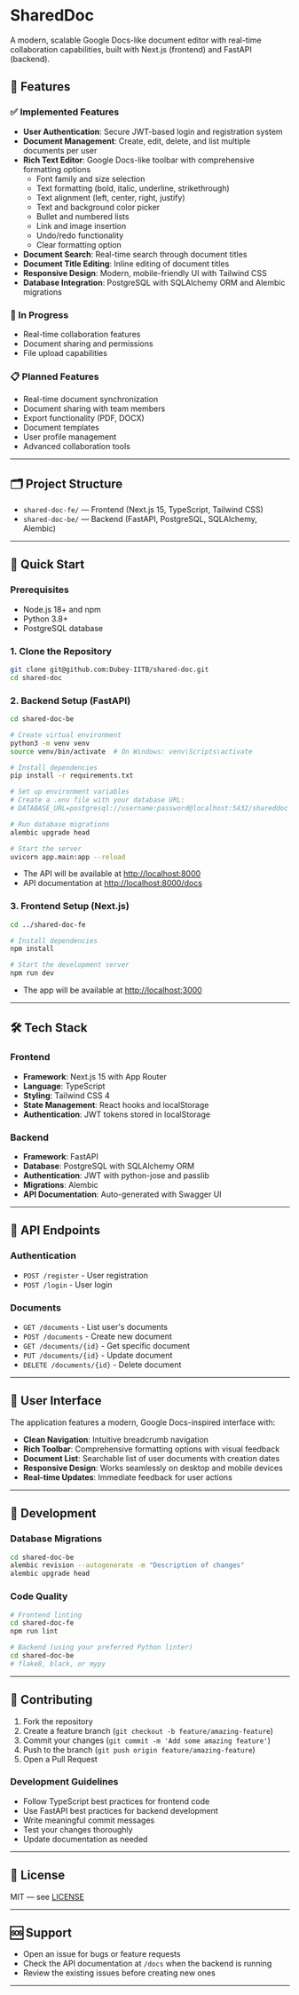 # SharedDoc

A modern, scalable Google Docs-like document editor with real-time collaboration capabilities, built with Next.js (frontend) and FastAPI (backend).

## 🚀 Features

### ✅ Implemented Features
- **User Authentication**: Secure JWT-based login and registration system
- **Document Management**: Create, edit, delete, and list multiple documents per user
- **Rich Text Editor**: Google Docs-like toolbar with comprehensive formatting options
  - Font family and size selection
  - Text formatting (bold, italic, underline, strikethrough)
  - Text alignment (left, center, right, justify)
  - Text and background color picker
  - Bullet and numbered lists
  - Link and image insertion
  - Undo/redo functionality
  - Clear formatting option
- **Document Search**: Real-time search through document titles
- **Document Title Editing**: Inline editing of document titles
- **Responsive Design**: Modern, mobile-friendly UI with Tailwind CSS
- **Database Integration**: PostgreSQL with SQLAlchemy ORM and Alembic migrations

### 🔄 In Progress
- Real-time collaboration features
- Document sharing and permissions
- File upload capabilities

### 📋 Planned Features
- Real-time document synchronization
- Document sharing with team members
- Export functionality (PDF, DOCX)
- Document templates
- User profile management
- Advanced collaboration tools

---

## 🗂️ Project Structure

- `shared-doc-fe/` — Frontend (Next.js 15, TypeScript, Tailwind CSS)
- `shared-doc-be/` — Backend (FastAPI, PostgreSQL, SQLAlchemy, Alembic)

---

## 🚀 Quick Start

### Prerequisites
- Node.js 18+ and npm
- Python 3.8+
- PostgreSQL database

### 1. Clone the Repository
```bash
git clone git@github.com:Dubey-IITB/shared-doc.git
cd shared-doc
```

### 2. Backend Setup (FastAPI)
```bash
cd shared-doc-be

# Create virtual environment
python3 -m venv venv
source venv/bin/activate  # On Windows: venv\Scripts\activate

# Install dependencies
pip install -r requirements.txt

# Set up environment variables
# Create a .env file with your database URL:
# DATABASE_URL=postgresql://username:password@localhost:5432/shareddoc

# Run database migrations
alembic upgrade head

# Start the server
uvicorn app.main:app --reload
```
- The API will be available at [http://localhost:8000](http://localhost:8000)
- API documentation at [http://localhost:8000/docs](http://localhost:8000/docs)

### 3. Frontend Setup (Next.js)
```bash
cd ../shared-doc-fe

# Install dependencies
npm install

# Start the development server
npm run dev
```
- The app will be available at [http://localhost:3000](http://localhost:3000)

---

## 🛠️ Tech Stack

### Frontend
- **Framework**: Next.js 15 with App Router
- **Language**: TypeScript
- **Styling**: Tailwind CSS 4
- **State Management**: React hooks and localStorage
- **Authentication**: JWT tokens stored in localStorage

### Backend
- **Framework**: FastAPI
- **Database**: PostgreSQL with SQLAlchemy ORM
- **Authentication**: JWT with python-jose and passlib
- **Migrations**: Alembic
- **API Documentation**: Auto-generated with Swagger UI

---

## 📁 API Endpoints

### Authentication
- `POST /register` - User registration
- `POST /login` - User login

### Documents
- `GET /documents` - List user's documents
- `POST /documents` - Create new document
- `GET /documents/{id}` - Get specific document
- `PUT /documents/{id}` - Update document
- `DELETE /documents/{id}` - Delete document

---

## 🎨 User Interface

The application features a modern, Google Docs-inspired interface with:

- **Clean Navigation**: Intuitive breadcrumb navigation
- **Rich Toolbar**: Comprehensive formatting options with visual feedback
- **Document List**: Searchable list of user documents with creation dates
- **Responsive Design**: Works seamlessly on desktop and mobile devices
- **Real-time Updates**: Immediate feedback for user actions

---

## 🔧 Development

### Database Migrations
```bash
cd shared-doc-be
alembic revision --autogenerate -m "Description of changes"
alembic upgrade head
```

### Code Quality
```bash
# Frontend linting
cd shared-doc-fe
npm run lint

# Backend (using your preferred Python linter)
cd shared-doc-be
# flake8, black, or mypy
```

---

## 🤝 Contributing

1. Fork the repository
2. Create a feature branch (`git checkout -b feature/amazing-feature`)
3. Commit your changes (`git commit -m 'Add some amazing feature'`)
4. Push to the branch (`git push origin feature/amazing-feature`)
5. Open a Pull Request

### Development Guidelines
- Follow TypeScript best practices for frontend code
- Use FastAPI best practices for backend development
- Write meaningful commit messages
- Test your changes thoroughly
- Update documentation as needed

---

## 📄 License

MIT — see [LICENSE](LICENSE)

---

## 🆘 Support

- Open an issue for bugs or feature requests
- Check the API documentation at `/docs` when the backend is running
- Review the existing issues before creating new ones

---



